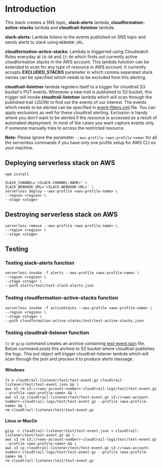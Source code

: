 # Introduction
This stack creates a SNS topic, **slack-alerts** lambda, **cloudformation-active-stacks** lambda and **cloudtrail-listetner** lambda.

**slack-alerts:** Lambda listens to the events published on SNS topic and sends alerts to slack using `WEBHOOK_URL`. 

**cloudformation-actice-stacks:** Lambda is triggerred using Cloudwatch Rules everyday at `18:00` and `22:00` which finds out currently active cloudformation stacks in the AWS account. This lambda function can be extended to scan for any type of resource in AWS account. It currently accepts **EXCLUDED_STACKS** parameter in which comma seperated stack names can be specified which needs to be excluded from this alerting.

**cloudtrail-listetner** lambda registers itself to a trigger for cloudtrail S3 bucket's PUT events. Whenever a new trail is published to S3 bucket, this trigger will invoke **cloudtrail-listetner** lambda which will scan through the published trail (JSON) to find out the events of our interest. The events which needs to be alerted can be specified in [event-filters.yml](cloudtrail-listener/event-filters.yml) file. You can apply exclusions as well for these cloudtrail alerting. Exclusion is handy where you don't want to be alerted if the resource is accessed as a result of automated deployment. In most of the cases you want capture events only if someone manually tries to access the restricted resource.


**Note:** Please ignore the parameter ```--aws-profile <aws-profile-name>``` for all the serverless commands if you have only one profile setup for AWS CLI on your machine.

## Deploying serverless stack on AWS

```
npm install

SLACK_CHANNEL='<SLACK-CHANNEL-NAME>' \
SLACK_WEBHOOK_URL='<SLACK-WEBHOOK-URL>' \
serverless deploy --aws-profile <aws-profile-name> \
--region <region> \
--stage <stage>
```

## Destroying serverless stack on AWS
```
serverless remove --aws-profile <aws-profile-name> \
--region <region> \
--stage <stage>
```

## Testing
### Testing slack-alerts function
```
serverless invoke -f alerts --aws-profile <aws-profile-name> \
--region <region> \
--stage <stage> \
--path alerts/test/test-slack-alerts.json
```

### Testing cloudformation-active-stacks function
```
serverless invoke -f activeStacks --aws-profile <aws-profile-name> \
--region <region> \
--stage <stage> \
--path cloudformation-active-stacks/test/test-active-stacks.json
```

### Testing cloudtrail-listener function
`7z` or `gzip` command creates an archive containing [test-event.json](test/test-event.json) file. Below command posts this archive to S3 bucket where cloudtrail publishes the logs. This put object will trigger cloudtrail-listener lambda which will scan through the json and process it to produce alerts message.

#### Windows
```
7z a cloudtrail-listener/test/test-event.gz cloudtrail-listener/test/test-event.json && \
aws s3 rm s3://<aws-account-number>-cloudtrail-logs/test/test-event.gz --profile <aws-profile-name> && \
aws s3 cp cloudtrail-listener/test/test-event.gz s3://<aws-account-number>-cloudtrail-logs/test/test-event.gz --profile <aws-profile-name> && \
rm cloudtrail-listener/test/test-event.gz
```

#### Linux or MacOs
```
gzip -c cloudtrail-listener/test/test-event.json > cloudtrail-listener/test/test-event.gz && \
aws s3 rm s3://<aws-account-number>-cloudtrail-logs/test/test-event.gz --profile <aws-profile-name> && \
aws s3 cp cloudtrail-listener/test/test-event.gz s3://<aws-account-number>-cloudtrail-logs/test/test-event.gz --profile <aws-profile-name> && \
rm cloudtrail-listener/test/test-event.gz
```
